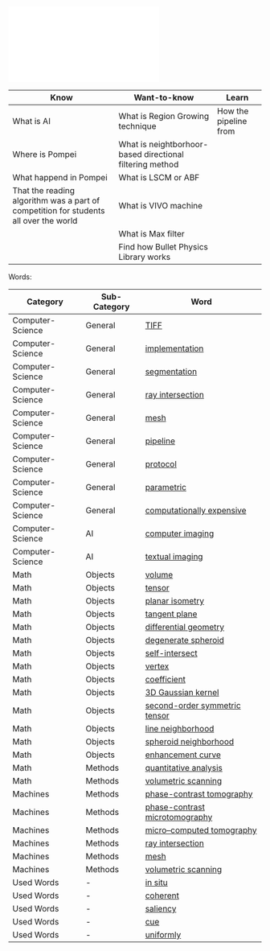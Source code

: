 ![](/Notatki/Semestr%203/Język%20angielski%20-%20C1.1/Ćwiczenia/Portfolio/The%20Elder%20Scrolls/From%20damage%20to%20discovery%20via%20virtual%20unwrapping.pdf)


| Know                                                                                 | Want-to-know                                             | Learn |
| ------------------------------------------------------------------------------------ | -------------------------------------------------------- | ----- |
| What is AI                                                                           | What is Region Growing technique                         |How the pipeline from |
| Where is Pompei                                                                      | What is neightborhoor-based directional filtering method |       |
| What happend in Pompei                                                               | What is LSCM or ABF                                      |       |
| That the reading algorithm was a part of competition for students all over the world | What is VIVO machine                                     |       |
|                                                                                      | What is Max filter                                       |       |
|                                                                                      | Find how Bullet Physics Library works                    |       |

Words:

| Category         | Sub-Category                    | Word                                                        |
| ---------------- | ------------------------------- | ----------------------------------------------------------- |
| Computer-Science | General                         | [TIFF](/Notatki/Semestr%203/Język%20angielski%20-%20C1.1/Ćwiczenia/Portfolio/The%20Elder%20Scrolls/Words/TIFF.md)                                |
| Computer-Science | General                         | [implementation](/Notatki/Semestr%203/Język%20angielski%20-%20C1.1/Ćwiczenia/Portfolio/The%20Elder%20Scrolls/Words/implementation.md)                  |
| Computer-Science | General                         | [segmentation](/Notatki/Semestr%203/Język%20angielski%20-%20C1.1/Ćwiczenia/Portfolio/The%20Elder%20Scrolls/Words/segmentation.md)                    |
| Computer-Science | General                         | [ray intersection](/Notatki/Semestr%203/Język%20angielski%20-%20C1.1/Ćwiczenia/Portfolio/The%20Elder%20Scrolls/Words/ray%20intersection.md)        |
| Computer-Science | General                         | [mesh](/Notatki/Semestr%203/Język%20angielski%20-%20C1.1/Ćwiczenia/Portfolio/The%20Elder%20Scrolls/Words/mesh.md)                                |
| Computer-Science | General                         | [pipeline](/Notatki/Semestr%203/Język%20angielski%20-%20C1.1/Ćwiczenia/Portfolio/The%20Elder%20Scrolls/Words/pipeline.md)                          |
| Computer-Science | General                         | [protocol](/Notatki/Semestr%203/Język%20angielski%20-%20C1.1/Ćwiczenia/Portfolio/The%20Elder%20Scrolls/Words/protocol.md)                          |
| Computer-Science | General                         | [parametric](/Notatki/Semestr%203/Język%20angielski%20-%20C1.1/Ćwiczenia/Portfolio/The%20Elder%20Scrolls/Words/parametric.md)                      |
| Computer-Science | General                         | [computationally expensive](/Notatki/Semestr%203/Język%20angielski%20-%20C1.1/Ćwiczenia/Portfolio/The%20Elder%20Scrolls/Words/computationally%20expensive.md)           |
| Computer-Science | AI                              | [computer imaging](/Notatki/Semestr%203/Język%20angielski%20-%20C1.1/Ćwiczenia/Portfolio/The%20Elder%20Scrolls/Words/computer%20imaging.md)              |
| Computer-Science | AI                              | [textual imaging](/Notatki/Semestr%203/Język%20angielski%20-%20C1.1/Ćwiczenia/Portfolio/The%20Elder%20Scrolls/Words/textual%20imaging.md)                |
| Math             | Objects                         | [volume](/Notatki/Semestr%203/Język%20angielski%20-%20C1.1/Ćwiczenia/Portfolio/The%20Elder%20Scrolls/Words/volume.md)                              |
| Math             | Objects                         | [tensor](/Notatki/Semestr%203/Język%20angielski%20-%20C1.1/Ćwiczenia/Portfolio/The%20Elder%20Scrolls/Words/tensor.md)                              |
| Math             | Objects                         | [planar isometry](/Notatki/Semestr%203/Język%20angielski%20-%20C1.1/Ćwiczenia/Portfolio/The%20Elder%20Scrolls/Words/planar%20isometry.md)              |
| Math             | Objects                         | [tangent plane](/Notatki/Semestr%203/Język%20angielski%20-%20C1.1/Ćwiczenia/Portfolio/The%20Elder%20Scrolls/Words/tangent%20plane.md)                  |
| Math             | Objects                         | [differential geometry](/Notatki/Semestr%203/Język%20angielski%20-%20C1.1/Ćwiczenia/Portfolio/The%20Elder%20Scrolls/Words/differential%20geometry.md)          |
| Math             | Objects                         | [degenerate spheroid](/Notatki/Semestr%203/Język%20angielski%20-%20C1.1/Ćwiczenia/Portfolio/The%20Elder%20Scrolls/Words/degenerate%20spheroid.md)        |
| Math             | Objects                         | [self-intersect](/Notatki/Semestr%203/Język%20angielski%20-%20C1.1/Ćwiczenia/Portfolio/The%20Elder%20Scrolls/Words/self-intersect.md)                  |
| Math             | Objects                         | [vertex](/Notatki/Semestr%203/Język%20angielski%20-%20C1.1/Ćwiczenia/Portfolio/The%20Elder%20Scrolls/Words/vertex.md)                              |
| Math             | Objects                         | [coefficient](/Notatki/Semestr%203/Język%20angielski%20-%20C1.1/Ćwiczenia/Portfolio/The%20Elder%20Scrolls/Words/coefficient.md)                      |
| Math             | Objects                         | [3D Gaussian kernel](/Notatki/Semestr%203/Język%20angielski%20-%20C1.1/Ćwiczenia/Portfolio/The%20Elder%20Scrolls/Words/3D%20Gaussian%20kernel.md)        |
| Math             | Objects                         | [second-order symmetric tensor](/Notatki/Semestr%203/Język%20angielski%20-%20C1.1/Ćwiczenia/Portfolio/The%20Elder%20Scrolls/Words/second-order%20symmetric%20tensor.md) |
| Math             | Objects                         | [line neighborhood](/Notatki/Semestr%203/Język%20angielski%20-%20C1.1/Ćwiczenia/Portfolio/The%20Elder%20Scrolls/Words/line%20neighborhood.md)            |
| Math             | Objects                         | [spheroid neighborhood](/Notatki/Semestr%203/Język%20angielski%20-%20C1.1/Ćwiczenia/Portfolio/The%20Elder%20Scrolls/Words/spheroid%20neighborhood.md)      |
| Math             | Objects                         | [enhancement curve](/Notatki/Semestr%203/Język%20angielski%20-%20C1.1/Ćwiczenia/Portfolio/The%20Elder%20Scrolls/Words/enhancement%20curve.md)            |
| Math             | Methods                         | [quantitative analysis](/Notatki/Semestr%203/Język%20angielski%20-%20C1.1/Ćwiczenia/Portfolio/The%20Elder%20Scrolls/Words/quantitative%20analysis.md)    |
| Math             | Methods                         | [volumetric scanning](/Notatki/Semestr%203/Język%20angielski%20-%20C1.1/Ćwiczenia/Portfolio/The%20Elder%20Scrolls/Words/volumetric%20scanning.md)        |
| Machines         | Methods                         | [phase-contrast tomography](/Notatki/Semestr%203/Język%20angielski%20-%20C1.1/Ćwiczenia/Portfolio/The%20Elder%20Scrolls/Words/phase-contrast%20tomography.md) |
| Machines         | Methods                         | [phase-contrast microtomography](/Notatki/Semestr%203/Język%20angielski%20-%20C1.1/Ćwiczenia/Portfolio/The%20Elder%20Scrolls/Words/phase-contrast%20microtomography.md) |
| Machines         | Methods                         | [micro–computed tomography](/Notatki/Semestr%203/Język%20angielski%20-%20C1.1/Ćwiczenia/Portfolio/The%20Elder%20Scrolls/Words/micro–computed%20tomography.md)  |
| Machines         | Methods                         | [ray intersection](/Notatki/Semestr%203/Język%20angielski%20-%20C1.1/Ćwiczenia/Portfolio/The%20Elder%20Scrolls/Words/ray%20intersection.md)            |
| Machines         | Methods                         | [mesh](/Notatki/Semestr%203/Język%20angielski%20-%20C1.1/Ćwiczenia/Portfolio/The%20Elder%20Scrolls/Words/mesh.md)                                |
| Machines         | Methods                         | [volumetric scanning](/Notatki/Semestr%203/Język%20angielski%20-%20C1.1/Ćwiczenia/Portfolio/The%20Elder%20Scrolls/Words/volumetric%20scanning.md)        |
| Used Words       | -                               | [in situ](/Notatki/Semestr%203/Język%20angielski%20-%20C1.1/Ćwiczenia/Portfolio/The%20Elder%20Scrolls/Words/in%20situ.md)                        |
| Used Words       | -                               | [coherent](/Notatki/Semestr%203/Język%20angielski%20-%20C1.1/Ćwiczenia/Portfolio/The%20Elder%20Scrolls/Words/coherent.md)                        |
| Used Words       | -                               | [saliency](/Notatki/Semestr%203/Język%20angielski%20-%20C1.1/Ćwiczenia/Portfolio/The%20Elder%20Scrolls/Words/saliency.md)                        |
| Used Words       | -                               | [cue](/Notatki/Semestr%203/Język%20angielski%20-%20C1.1/Ćwiczenia/Portfolio/The%20Elder%20Scrolls/Words/cue.md)                                |
| Used Words       | -                               | [uniformly](/Notatki/Semestr%203/Język%20angielski%20-%20C1.1/Ćwiczenia/Portfolio/The%20Elder%20Scrolls/Words/uniformly.md)                      |


